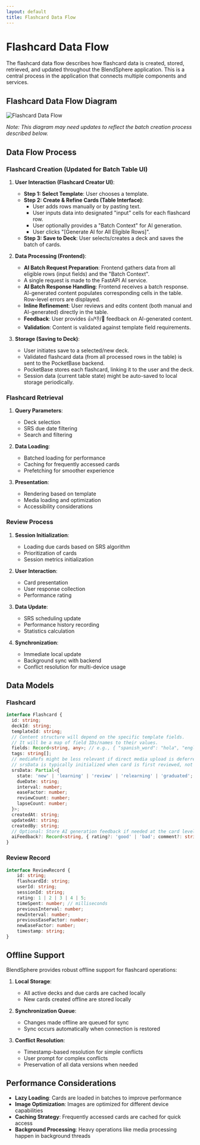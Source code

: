 ```yaml
---
layout: default
title: Flashcard Data Flow
---
```


# Flashcard Data Flow

The flashcard data flow describes how flashcard data is created, stored, retrieved, and updated throughout the BlendSphere application. This is a central process in the application that connects multiple components and services.

## Flashcard Data Flow Diagram

![Flashcard Data Flow](images/Flashcard%20Data%20Flow.png)

_Note: This diagram may need updates to reflect the batch creation process described below._

## Data Flow Process

### Flashcard Creation (Updated for Batch Table UI)

1.  **User Interaction (Flashcard Creator UI)**:
    *   **Step 1: Select Template**: User chooses a template.
    *   **Step 2: Create & Refine Cards (Table Interface)**:
        *   User adds rows manually or by pasting text.
        *   User inputs data into designated "input" cells for each flashcard row.
        *   User optionally provides a "Batch Context" for AI generation.
        *   User clicks "[Generate AI for All Eligible Rows]".
    *   **Step 3: Save to Deck**: User selects/creates a deck and saves the batch of cards.

2.  **Data Processing (Frontend)**:
    *   **AI Batch Request Preparation**: Frontend gathers data from all eligible rows (input fields) and the "Batch Context".
    *   A single request is made to the FastAPI AI service.
    *   **AI Batch Response Handling**: Frontend receives a batch response. AI-generated content populates corresponding cells in the table. Row-level errors are displayed.
    *   **Inline Refinement**: User reviews and edits content (both manual and AI-generated) directly in the table.
    *   **Feedback**: User provides 👍/👎/💬 feedback on AI-generated content.
    *   **Validation**: Content is validated against template field requirements.

3.  **Storage (Saving to Deck)**:
    *   User initiates save to a selected/new deck.
    *   Validated flashcard data (from all processed rows in the table) is sent to the PocketBase backend.
    *   PocketBase stores each flashcard, linking it to the user and the deck.
    *   Session data (current table state) might be auto-saved to local storage periodically.

### Flashcard Retrieval

1. **Query Parameters**:

   - Deck selection
   - SRS due date filtering
   - Search and filtering

2. **Data Loading**:

   - Batched loading for performance
   - Caching for frequently accessed cards
   - Prefetching for smoother experience

3. **Presentation**:
   - Rendering based on template
   - Media loading and optimization
   - Accessibility considerations

### Review Process

1. **Session Initialization**:

   - Loading due cards based on SRS algorithm
   - Prioritization of cards
   - Session metrics initialization

2. **User Interaction**:

   - Card presentation
   - User response collection
   - Performance rating

3. **Data Update**:

   - SRS scheduling update
   - Performance history recording
   - Statistics calculation

4. **Synchronization**:
   - Immediate local update
   - Background sync with backend
   - Conflict resolution for multi-device usage

## Data Models

### Flashcard

```typescript
interface Flashcard {
  id: string;
  deckId: string;
  templateId: string;
  // Content structure will depend on the specific template fields.
  // It will be a map of field IDs/names to their values.
  fields: Record<string, any>; // e.g., { "spanish_word": "hola", "english_translation": "hello" }
  tags: string[];
  // mediaRefs might be less relevant if direct media upload is deferred in creator
  // srsData is typically initialized when card is first reviewed, not at creation for all fields.
  srsData: Partial<{
    state: 'new' | 'learning' | 'review' | 'relearning' | 'graduated';
    dueDate: string;
    interval: number;
    easeFactor: number;
    reviewCount: number;
    lapseCount: number;
  }>;
  createdAt: string;
  updatedAt: string;
  createdBy: string;
  // Optional: Store AI generation feedback if needed at the card level
  aiFeedback?: Record<string, { rating?: 'good' | 'bad'; comment?: string }>; // fieldId: feedback
}
```

### Review Record

```typescript
interface ReviewRecord {
	id: string;
	flashcardId: string;
	userId: string;
	sessionId: string;
	rating: 1 | 2 | 3 | 4 | 5;
	timeSpent: number; // milliseconds
	previousInterval: number;
	newInterval: number;
	previousEaseFactor: number;
	newEaseFactor: number;
	timestamp: string;
}
```

## Offline Support

BlendSphere provides robust offline support for flashcard operations:

1. **Local Storage**:

   - All active decks and due cards are cached locally
   - New cards created offline are stored locally

2. **Synchronization Queue**:

   - Changes made offline are queued for sync
   - Sync occurs automatically when connection is restored

3. **Conflict Resolution**:
   - Timestamp-based resolution for simple conflicts
   - User prompt for complex conflicts
   - Preservation of all data versions when needed

## Performance Considerations

- **Lazy Loading**: Cards are loaded in batches to improve performance
- **Image Optimization**: Images are optimized for different device capabilities
- **Caching Strategy**: Frequently accessed cards are cached for quick access
- **Background Processing**: Heavy operations like media processing happen in background threads
